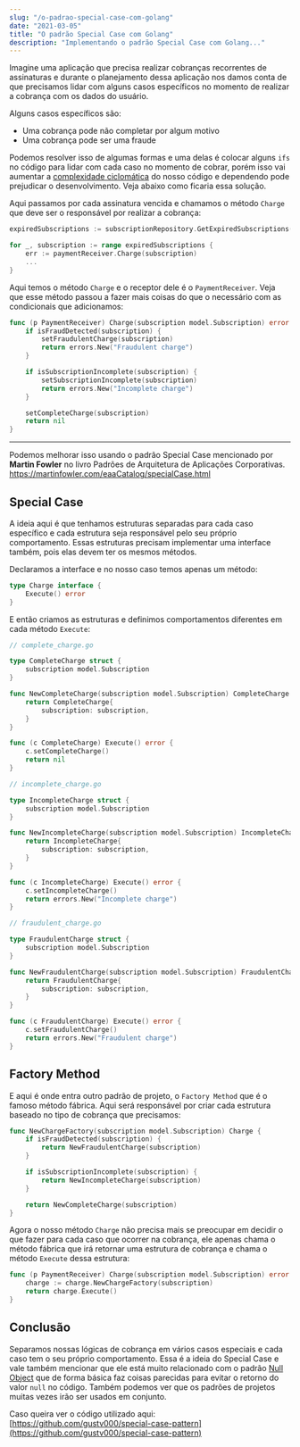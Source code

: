 ```yaml
---
slug: "/o-padrao-special-case-com-golang"
date: "2021-03-05"
title: "O padrão Special Case com Golang"
description: "Implementando o padrão Special Case com Golang..."
---
```


Imagine uma aplicação que precisa realizar cobranças recorrentes de assinaturas e durante o planejamento dessa aplicação nos damos conta de que precisamos lidar com alguns casos específicos no momento de realizar a cobrança com os dados do usuário.

Alguns casos específicos são:
- Uma cobrança pode não completar por algum motivo
- Uma cobrança pode ser uma fraude

Podemos resolver isso de algumas formas e uma delas é colocar alguns `ifs` no código para lidar com cada caso no momento de cobrar, porém isso vai aumentar a [complexidade ciclomática](https://pt.wikipedia.org/wiki/Complexidade_ciclom%C3%A1tica) do nosso código e dependendo pode prejudicar o desenvolvimento. Veja abaixo como ficaria essa solução.

Aqui passamos por cada assinatura vencida e chamamos o método `Charge` que deve ser o responsável por realizar a cobrança:
```go
expiredSubscriptions := subscriptionRepository.GetExpiredSubscriptions()

for _, subscription := range expiredSubscriptions {
    err := paymentReceiver.Charge(subscription)
    ...
}
```

Aqui temos o método `Charge` e o receptor dele é o `PaymentReceiver`. Veja que esse método passou a fazer mais coisas do que o necessário com as condicionais que adicionamos:
```go
func (p PaymentReceiver) Charge(subscription model.Subscription) error {
	if isFraudDetected(subscription) {
		setFraudulentCharge(subscription)
		return errors.New("Fraudulent charge")
	}

	if isSubscriptionIncomplete(subscription) {
		setSubscriptionIncomplete(subscription)
		return errors.New("Incomplete charge")
	}

	setCompleteCharge(subscription)
	return nil
}
```

---

Podemos melhorar isso usando o padrão Special Case mencionado por **Martin Fowler** no livro Padrões de Arquitetura de Aplicações Corporativas.
https://martinfowler.com/eaaCatalog/specialCase.html

## Special Case

A ideia aqui é que tenhamos estruturas separadas para cada caso específico e cada estrutura seja responsável pelo seu próprio comportamento. Essas estruturas precisam implementar uma interface também, pois elas devem ter os mesmos métodos.

Declaramos a interface e no nosso caso temos apenas um método:
```go
type Charge interface {
	Execute() error
}
```

E então criamos as estruturas e definimos comportamentos diferentes em cada método `Execute`:
```go
// complete_charge.go

type CompleteCharge struct {
	subscription model.Subscription
}

func NewCompleteCharge(subscription model.Subscription) CompleteCharge {
	return CompleteCharge{
		subscription: subscription,
	}
}

func (c CompleteCharge) Execute() error {
	c.setCompleteCharge()
	return nil
}
```
```go
// incomplete_charge.go

type IncompleteCharge struct {
	subscription model.Subscription
}

func NewIncompleteCharge(subscription model.Subscription) IncompleteCharge {
	return IncompleteCharge{
		subscription: subscription,
	}
}

func (c IncompleteCharge) Execute() error {
	c.setIncompleteCharge()
	return errors.New("Incomplete charge")
}
```
```go
// fraudulent_charge.go

type FraudulentCharge struct {
	subscription model.Subscription
}

func NewFraudulentCharge(subscription model.Subscription) FraudulentCharge {
	return FraudulentCharge{
		subscription: subscription,
	}
}

func (c FraudulentCharge) Execute() error {
	c.setFraudulentCharge()
	return errors.New("Fraudulent charge")
}
```

## Factory Method

E aqui é onde entra outro padrão de projeto, o `Factory Method` que é o famoso método fábrica. Aqui será responsável por criar cada estrutura baseado no tipo de cobrança que precisamos:
```go
func NewChargeFactory(subscription model.Subscription) Charge {
	if isFraudDetected(subscription) {
		return NewFraudulentCharge(subscription)
	}

	if isSubscriptionIncomplete(subscription) {
		return NewIncompleteCharge(subscription)
	}

	return NewCompleteCharge(subscription)
}
```

Agora o nosso método `Charge` não precisa mais se preocupar em decidir o que fazer para cada caso que ocorrer na cobrança, ele apenas chama o método fábrica que irá retornar uma estrutura de cobrança e chama o método `Execute` dessa estrutura:
```go
func (p PaymentReceiver) Charge(subscription model.Subscription) error {
	charge := charge.NewChargeFactory(subscription)
	return charge.Execute()
}
```

## Conclusão

Separamos nossas lógicas de cobrança em vários casos especiais e cada caso tem o seu próprio comportamento. Essa é a ideia do Special Case e vale também mencionar que ele está muito relacionado com o padrão [Null Object](https://pt.stackoverflow.com/questions/88741/pra-que-serve-o-padr%C3%A3o-null-object) que de forma básica faz coisas parecidas para evitar o retorno do valor `null` no código.
Também podemos ver que os padrões de projetos muitas vezes irão ser usados em conjunto.

Caso queira ver o código utilizado aqui: [https://github.com/gustv000/special-case-pattern](https://github.com/gustv000/special-case-pattern)
